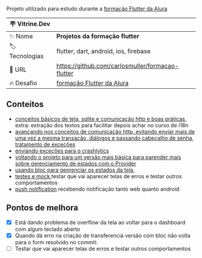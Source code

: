 Projeto utilizado para estudo durante a [formação Flutter da Alura]([https://www.alura.com.br/formacao-flutter](http://web.archive.org/web/20220528221851/https://www.alura.com.br/formacao-flutter))

| :placard: Vitrine.Dev |     |
| -------------  | --- |
| :sparkles: Nome        | **Projetos da formação flutter** |
| :label: Tecnologias | flutter, dart, android, ios, firebase |
| :rocket: URL        | https://github.com/carlosmuller/formacao-flutter
| :fire: Desafio     | [formação Flutter da Alura]([https://www.alura.com.br/formacao-flutter](http://web.archive.org/web/20220528221851/https://www.alura.com.br/formacao-flutter))

## Conteitos

- [conceitos básicos de tela, sqlite e comunicação http e boas práticas](https://github.com/carlosmuller/formacao-flutter/compare/9568db2b4e8f639ac80eb90c434063049460e95d..3e4550b38b850be8de204f98da80d2af3db51150), extra: extração dos textos para facilitar depois achar no curso de i18n
- [avançando nos conceitos de comunicação http, evitando enviar mais de uma vez a mesma transação, diálogos e passando cabeçalho de senha, tratamento de exceções](https://github.com/carlosmuller/formacao-flutter/compare/v1.3-flutter-web-api...v1.4-flutter-comunicacao-http)
- [enviando exceções para o crashlytics](https://github.com/carlosmuller/formacao-flutter/compare/v1.4-flutter-comunicacao-http...v1.5-flutter-firebase-crashlytics-relatorios-tempo-real)
- [voltando o projeto para um versão mais básica para parender mais sobre gerenciamento de estados com o Provider](https://github.com/carlosmuller/formacao-flutter/releases/tag/v1.6-flutter-gerenciamento-estados-provider)
- [usando bloc para genrenciar os estados da tela](https://github.com/carlosmuller/formacao-flutter/compare/v1.6-flutter-gerenciamento-estados-provider...v1.7-flutter-bloc), 
- [testes e mock](https://github.com/carlosmuller/formacao-flutter/compare/v1.7-flutter-bloc...v1.8-testes-widgets-flutter),testar que vai aparecer telas de erros e testar outros comportamentos
- [push notification](https://github.com/carlosmuller/formacao-flutter/pull/1) recebendo notificação tanto web quanto android
## Pontos de melhora
- [X] Está dando problema de overflow da tela ao voltar para o dashboard com algum teclado aberto
- [X] Quando dá erro na criação de transferencia versão com bloc não volta para o form resolvido no commit: 
- [ ] Testar que vai aparecer telas de erros e testar outros comportamentos
